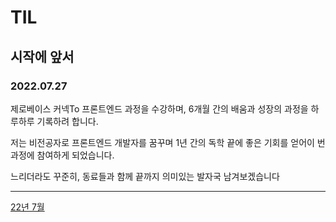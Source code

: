 # TIL

## 시작에 앞서

### 2022.07.27

제로베이스 커넥To 프론트엔드 과정을 수강하며, 6개월 간의 배움과 성장의 과정을 하
루하루 기록하려 합니다.

저는 비전공자로 프론트엔드 개발자를 꿈꾸며 1년 간의 독학 끝에 좋은 기회를 얻어이
번 과정에 참여하게 되었습니다.

느리더라도 꾸준히, 동료들과 함께 끝까지 의미있는 발자국 남겨보겠습니다

---

[22년 7월](./202207)
